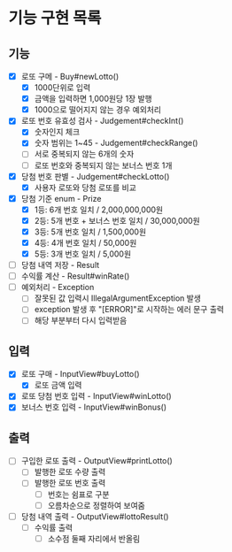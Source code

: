 # 기능 구현 목록

## 기능
- [x] 로또 구메 - Buy#newLotto()
  - [x] 1000단위로 입력
  - [x] 금액을 입력하면 1,000원당 1장 발행
  - [x] 1000으로 떨어지지 않는 경우 예외처리
- [x] 로또 번호 유효성 검사 - Judgement#checkInt()
  - [x] 숫자인지 체크
  - [x] 숫자 범위는 1~45 - Judgement#checkRange()
  - [ ] 서로 중복되지 않는 6개의 숫자
  - [ ] 로또 번호와 중복되지 않는 보너스 번호 1개
- [x] 당첨 번호 판별 - Judgement#checkLotto()
  - [x] 사용자 로또와 당첨 로또를 비교
- [x] 당첨 기준 enum - Prize
  - [x] 1등: 6개 번호 일치 / 2,000,000,000원
  - [x] 2등: 5개 번호 + 보너스 번호 일치 / 30,000,000원 
  - [x] 3등: 5개 번호 일치 / 1,500,000원 
  - [x] 4등: 4개 번호 일치 / 50,000원 
  - [x] 5등: 3개 번호 일치 / 5,000원
- [ ] 당첨 내역 저장 - Result
- [ ] 수익률 계산 - Result#winRate()
-[ ] 예외처리 - Exception
  - [ ] 잘못된 값 입력시 IllegalArgumentException 발생
  - [ ] exception 발생 후 "[ERROR]"로 시작하는 에러 문구 출력
  - [ ] 해당 부분부터 다시 입력받음

## 입력
- [x] 로또 구매 - InputView#buyLotto()
  - [x] 로또 금액 입력
- [x] 로또 당첨 번호 입력 - InputView#winLotto()
- [x] 보너스 번호 입력 - InputView#winBonus()

## 출력
- [ ] 구입한 로또 출력 - OutputView#printLotto()
  - [ ] 발행한 로또 수량 출력
  - [ ] 발행한 로또 번호 출력
    - [ ] 번호는 쉼표로 구분
    - [ ] 오름차순으로 정렬하여 보여줌
- [ ] 당첨 내역 출력 - OutputView#lottoResult()
  - [ ] 수익률 출력
      - [ ] 소수점 둘째 자리에서 반올림